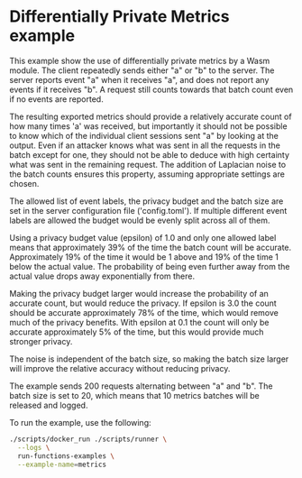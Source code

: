 # Differentially Private Metrics example

This example show the use of differentially private metrics by a Wasm module.
The client repeatedly sends either "a" or "b" to the server. The server reports
event "a" when it receives "a", and does not report any events if it receives
"b". A request still counts towards that batch count even if no events are
reported.

The resulting exported metrics should provide a relatively accurate count of how
many times 'a' was received, but importantly it should not be possible to know
which of the individual client sessions sent "a" by looking at the output. Even
if an attacker knows what was sent in all the requests in the batch except for
one, they should not be able to deduce with high certainty what was sent in the
remaining request. The addition of Laplacian noise to the batch counts ensures
this property, assuming appropriate settings are chosen.

The allowed list of event labels, the privacy budget and the batch size are set
in the server configuration file ('config.toml'). If multiple different event
labels are allowed the budget would be evenly split across all of them.

Using a privacy budget value (epsilon) of 1.0 and only one allowed label means
that approximately 39% of the time the batch count will be accurate.
Approximately 19% of the time it would be 1 above and 19% of the time 1 below
the actual value. The probability of being even further away from the actual
value drops away exponentially from there.

Making the privacy budget larger would increase the probability of an accurate
count, but would reduce the privacy. If epsilon is 3.0 the count should be
accurate approximately 78% of the time, which would remove much of the privacy
benefits. With epsilon at 0.1 the count will only be accurate approximately 5%
of the time, but this would provide much stronger privacy.

The noise is independent of the batch size, so making the batch size larger will
improve the relative accuracy without reducing privacy.

The example sends 200 requests alternating between "a" and "b". The batch size
is set to 20, which means that 10 metrics batches will be released and logged.

To run the example, use the following:

```bash
./scripts/docker_run ./scripts/runner \
  --logs \
  run-functions-examples \
  --example-name=metrics
```
